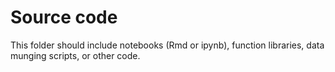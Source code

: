 # Source code

This folder should include notebooks (Rmd or ipynb), function libraries, data munging scripts, or other code.

